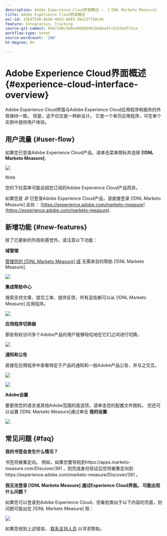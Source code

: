 ```yaml
---
description: Adobe Experience Cloud界面概述 —  [!DNL Marketo Measure]
title: Adobe Experience Cloud界面概述
exl-id: 15bd7590-8eb0-46e5-9883-3be11ff58c9e
feature: Integration, Tracking
source-git-commit: 9e672d0c568ee0b889461bb8ba6fc6333edf31ce
workflow-type: tm+mt
source-wordcount: '280'
ht-degree: 0%

---
```


# Adobe Experience Cloud界面概述 {#experience-cloud-interface-overview}

Adobe Experience Cloud界面与Adobe Experience Cloud应用程序和服务的外观保持一致。 但是，这不仅仅是一种新设计。 它是一个单页应用程序，可在单个实例中提供用户体验。

## 用户流量 {#user-flow}

如果您已登录Adobe Experience Cloud产品，请单击菜单图标并选择 **[!DNL Marketo Measure]**.

![](assets/unified-shell-overview-4.png)

>[!NOTE]
>
>您的下拉菜单可能会因您订阅的Adobe Experience Cloud产品而异。

如果您是 _非_ 已登录Adobe Experience Cloud产品，请直接登录 [!DNL Marketo Measure] 此处： [https://experience.adobe.com/marketo-measure](https://experience.adobe.com/marketo-measure).

## 新增功能 {#new-features}

除了已更新的外观和感觉外，请注意以下功能：

**域管理**

[管理您的 [!DNL Marketo Measure] 域](/help/marketo-measure-and-adobe/domain-management.md) 无需来自的帮助 [!DNL Marketo Measure].

![](assets/unified-shell-overview-5.png)

**集成帮助中心**

搜索支持文章、提交工单、提供反馈，所有这些都可以从 [!DNL Marketo Measure] 应用程序。

![](assets/unified-shell-overview-6.png)

**应用程序切换器**

那些有权访问多个Adobe产品的用户能够轻松地在它们之间进行切换。

![](assets/unified-shell-overview-7.png)

**通知和公告**

直接在应用程序中查看特定于产品的通知和一般Adobe产品公告，并与之交互。

![](assets/unified-shell-overview-8.png)

![](assets/unified-shell-overview-9.png)

**Adobe设置**

要更改您的语言或其他Adobe范围的首选项，请单击您的配置文件图标。 您还可以设置 [!DNL Marketo Measure]通过单击 **我的设置**.

![](assets/unified-shell-overview-10.png)

## 常见问题 {#faq}

**我的书签会发生什么情况？**

书签将被重定向。 例如，如果您要导航到https://apps.marketo-measure.com/Discover/391 ，则完成身份验证后您将被重定向到https://experience.adobe.com/marketo-measure/Discover/391 。

**我无法登录 [!DNL Marketo Measure] 通过Experience Cloud界面。 可能出现什么问题？**

如果您可以登录到Adobe Experience Cloud，但看到类似于以下内容的页面，则问题可能出在 [!DNL Marketo Measure] 侧：

![](assets/unified-shell-overview-11.png)

如果您收到上述错误， [联系支持人员](https://nation.marketo.com/t5/support/ct-p/Support) 以寻求帮助。
